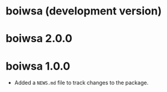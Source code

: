 # boiwsa (development version)

# boiwsa 2.0.0

# boiwsa 1.0.0

* Added a `NEWS.md` file to track changes to the package.
